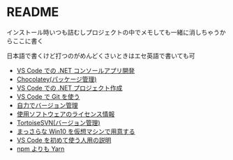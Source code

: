 # README

インストール時いつも詰むしプロジェクトの中でメモしても一緒に消しちゃうからここに書く

日本語で書くけど打つのがめんどくさいときはエセ英語で書いても可

- [VS Code での .NET コンソールアプリ開発](choco-dotnet-console-develop.md)
- [Chocolatey(パッケージ管理)](chocolatey-package-manager.md)
- [VS Code での .NET プロジェクト作成](dotnet-core-new-project.md)
- [VS Code で Git を使う](git-and-vscode.md)
- [自力でバージョン管理](legacy-version-control.md)
- [使用ソフトウェアのライセンス情報](licenses.md)
- [TortoiseSVN(バージョン管理)](TortoiseSVN-version-control.md)
- [まっさらな Win10 を仮想マシンで用意する](virtualbox-win10.md)
- [VS Code を初めて使う人用の説明](vscode.md)
- [npm よりも Yarn](yarn.md)
